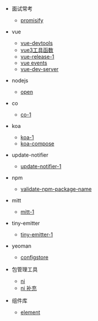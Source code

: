 
- 面试常考
    - [promisify](guide/面试常考/promisify.md)
    
- vue
    - [vue-devtools](guide/vue-devtools/vue-devtools-1.md)
    - [vue3工具函数](guide/vue3工具函数/vue-next-1.md)
    - [vue-release-1](guide/vue-release/vue-release-1.md)
    - [vue events](guide/vue/events.md)
    - [vue-dev-server](guide/vue/vue-dev-server.md)     

- nodejs
    - [open](guide/nodejs/open.md)    

- co
    - [co-1](guide/co/co-1.md)

- koa
    - [koa-1](guide/koa/koa-1.md)
    - [koa-compose](guide/koa/koa-compose.md)

- update-notifier
    - [update-notifier-1](guide/update-notifier/update-notifier-1.md)    

- npm
    - [validate-npm-package-name](guide/npm/validate-npm-package-name.md)    

- mitt
    - [mitt-1](guide/mitt/mitt-1.md) 

- tiny-emitter
    - [tiny-emitter-1](guide/tiny-emitter/tiny-emitter-1.md)        

- yeoman
    - [configstore](guide/yeoman/configstore.md) 

- 包管理工具
   - [ni](guide/包管理工具/ni.md)  
   - [ni 补充](guide/包管理工具/ni-2.md)

- 组件库
   - [element](guide/组件库/element.md)  